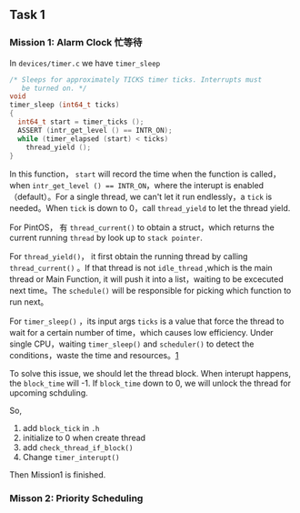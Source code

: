## Task 1
### Mission 1: Alarm Clock 忙等待
In `devices/timer.c` we have `timer_sleep` 

```C
/* Sleeps for approximately TICKS timer ticks. Interrupts must
   be turned on. */
void
timer_sleep (int64_t ticks)
{
  int64_t start = timer_ticks ();
  ASSERT (intr_get_level () == INTR_ON);
  while (timer_elapsed (start) < ticks)
    thread_yield ();
}
```
In this function， `start` will record the time when the function is called，when `intr_get_level () == INTR_ON`，where the interupt is enabled（default）。For a single thread, we can't let it run endlessly，a `tick` is needed。When `tick` is down to 0，call `thread_yield` to let the thread yield.

For PintOS， 有 `thread_current()` to obtain a struct，which returns the current running `thread` by look up to `stack pointer`.

For `thread_yield()`， it first obtain the running thread by calling `thread_current()` 。If that thread is not `idle_thread` ,which is the main thread or Main Function, it will push it into a list，waiting to be excecuted next time。The `schedule()` will be responsible for picking which function to run next。

For `timer_sleep()` ，its input args `ticks` is a value that force the thread to wait for a certain number of time，which causes low efficiency. Under single CPU，waiting `timer_sleep()` and `scheduler()` to detect the conditions，waste the time and resources。[1](https://zhuanlan.zhihu.com/p/101914970) 

To solve this issue, we should let the thread block. When interupt happens, the `block_time` will -1. If `block_time` down to 0, we will unlock the thread for upcoming schduling.

So, 
1. add `block_tick` in `.h`
2. initialize to 0 when create thread
3. add `check_thread_if_block()`
4. Change `timer_interupt()`

Then Mission1 is finished.

### Misson 2: Priority Scheduling

